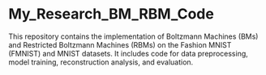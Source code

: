 # My_Research_BM_RBM_Code
This repository contains the implementation of Boltzmann Machines (BMs) and Restricted Boltzmann Machines (RBMs) on the Fashion MNIST (FMNIST) and MNIST datasets. It includes code for data preprocessing, model training, reconstruction analysis, and evaluation.
